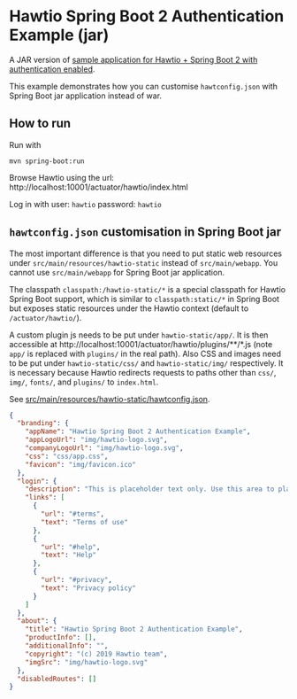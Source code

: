 # Hawtio Spring Boot 2 Authentication Example (jar)

A JAR version of [sample application for Hawtio + Spring Boot 2 with authentication enabled](../springboot-authentication).

This example demonstrates how you can customise `hawtconfig.json` with Spring Boot jar application instead of war.

## How to run

Run with

    mvn spring-boot:run

Browse Hawtio using the url: http://localhost:10001/actuator/hawtio/index.html

Log in with user: `hawtio` password: `hawtio`

## `hawtconfig.json` customisation in Spring Boot jar

The most important difference is that you need to put static web resources under `src/main/resources/hawtio-static` instead of `src/main/webapp`. You cannot use `src/main/webapp` for Spring Boot jar application.

The classpath `classpath:/hawtio-static/*` is a special classpath for Hawtio Spring Boot support, which is similar to `classpath:static/*` in Spring Boot but exposes static resources under the Hawtio context (default to `/actuator/hawtio/`).

A custom plugin js needs to be put under `hawtio-static/app/`. It is then accessible at http://localhost:10001/actuator/hawtio/plugins/**/*.js (note `app/` is replaced with `plugins/` in the real path). Also CSS and images need to be put under `hawtio-static/css/` and `hawtio-static/img/` respectively. It is necessary because Hawtio redirects requests to paths other than `css/`, `img/`, `fonts/`, and `plugins/` to `index.html`.

See [src/main/resources/hawtio-static/hawtconfig.json](src/main/resources/hawtio-static/hawtconfig.json).

```json
{
  "branding": {
    "appName": "Hawtio Spring Boot 2 Authentication Example",
    "appLogoUrl": "img/hawtio-logo.svg",
    "companyLogoUrl": "img/hawtio-logo.svg",
    "css": "css/app.css",
    "favicon": "img/favicon.ico"
  },
  "login": {
    "description": "This is placeholder text only. Use this area to place any information or introductory message about your application that may be relevant to users.",
    "links": [
      {
        "url": "#terms",
        "text": "Terms of use"
      },
      {
        "url": "#help",
        "text": "Help"
      },
      {
        "url": "#privacy",
        "text": "Privacy policy"
      }
    ]
  },
  "about": {
    "title": "Hawtio Spring Boot 2 Authentication Example",
    "productInfo": [],
    "additionalInfo": "",
    "copyright": "(c) 2019 Hawtio team",
    "imgSrc": "img/hawtio-logo.svg"
  },
  "disabledRoutes": []
}
```
